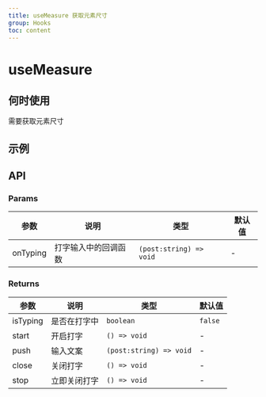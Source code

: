 ```yaml
---
title: useMeasure 获取元素尺寸
group: Hooks
toc: content
---
```


# useMeasure

## 何时使用

需要获取元素尺寸

## 示例

<code src="./demos/basic.tsx" title="基础使用"></code>

## API

### Params

| 参数     | 说明                 | 类型                    | 默认值 |
| -------- | -------------------- | ----------------------- | ------ |
| onTyping | 打字输入中的回调函数 | `(post:string) => void` | -      |

### Returns

| 参数     | 说明         | 类型                    | 默认值  |
| -------- | ------------ | ----------------------- | ------- |
| isTyping | 是否在打字中 | `boolean`               | `false` |
| start    | 开启打字     | `() => void`            | -       |
| push     | 输入文案     | `(post:string) => void` | -       |
| close    | 关闭打字     | `() => void`            | -       |
| stop     | 立即关闭打字 | `() => void`            | -       |
